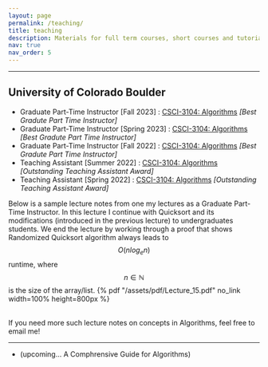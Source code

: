 ```yaml
---
layout: page
permalink: /teaching/
title: teaching
description: Materials for full term courses, short courses and tutorials that I've taught or created.
nav: true
nav_order: 5
---
```

---

## University of Colorado Boulder

* Graduate Part-Time Instructor [Fall 2023] : <a href="https://www.colorado.edu/cs/cspb-3104-algorithms">CSCI-3104: Algorithms</a> *[Best Gradute Part Time Instructor]*
* Graduate Part-Time Instructor [Spring 2023] : <a href="https://www.colorado.edu/cs/cspb-3104-algorithms">CSCI-3104: Algorithms</a> *[Best Gradute Part Time Instructor]*
* Graduate Part-Time Instructor [Fall 2022] : <a href="https://www.colorado.edu/cs/cspb-3104-algorithms">CSCI-3104: Algorithms</a> *[Best Gradute Part Time Instructor]*
* Teaching Assistant [Summer 2022] : <a href="https://www.colorado.edu/cs/cspb-3104-algorithms">CSCI-3104: Algorithms</a> *[Outstanding Teaching Assistant Award]*
* Teaching Assistant [Spring 2022] : <a href="https://www.colorado.edu/cs/cspb-3104-algorithms">CSCI-3104: Algorithms</a> *[Outstanding Teaching Assistant Award]*

Below is a sample lecture notes from one my lectures as a Graduate Part-Time Instructor. In this lecture I continue with Quicksort and its modifications (introduced in the previous lecture) to undergraduates students. We end the lecture by working through a proof that shows Randomized Quicksort algorithm always leads to $$O(nlog_e n)$$ runtime, where $$n \in \mathbb{N}$$ is the size of the array/list.
{% pdf "/assets/pdf/Lecture_15.pdf" no_link width=100% height=800px %}


<!-- <div class="card mt-3">
  <div class="p-3">
    <div class="row">
      <div class="col-sm-10">
        <h5 class="card-title"><a href="https://www.colorado.edu/cs/cspb-3104-algorithms" target="_blank" rel="noopener noreferrer">CSCI-3104: Algorithms</a></h5>
        <h6 class="card-subtitle font-italic">Fall 2023: Graduate Part Time Instructor</h6>
      </div>
    </div>
    <div class="p-3">
        <ul class="card-text font-weight-light list-group list-group-flush ul-class">
        <li class="list-group-item">
            <div class="row">
            <div class="col-sm-9">
                240 undergraduate students
            </div>
            <div class="col-sm-3">
                <a href="https://www.cs.cmu.edu/~epxing/Class/10708-20/lectures/lecture19-RL1.pdf" target="_blank" rel="noopener noreferrer">slides</a>&nbsp;
                <a href="https://www.cs.cmu.edu/~epxing/Class/10708-20/scribe/lec19_scribe.pdf" target="_blank" rel="noopener noreferrer">notes</a>&nbsp;
            </div>
            </div>
        </li>
        </ul>
    </div>
  </div>
</div>

<div class="card mt-3">
  <div class="p-3">
    <div class="row">
      <div class="col-sm-10">
        <h5 class="card-title"><a href="https://www.colorado.edu/cs/cspb-3104-algorithms" target="_blank" rel="noopener noreferrer">CSCI-3104: Algorithms</a></h5>
        <h6 class="card-subtitle font-italic">Spring 2023: Graduate Part Time Instructor</h6>
      </div>
    </div>
    <div class="p-3">
        <ul class="card-text font-weight-light list-group list-group-flush ul-class">
        <li class="list-group-item">
            <div class="row">
            <div class="col-sm-9">
                145 undergraduate students, taught along with <a href="https://www.colorado.edu/biofrontiers/ryan-layer"> Dr. Ryan Layer </a>
            </div>
            <div class="col-sm-3">
                <a href="https://www.cs.cmu.edu/~epxing/Class/10708-20/lectures/lecture19-RL1.pdf" target="_blank" rel="noopener noreferrer">slides</a>&nbsp;
                <a href="https://www.cs.cmu.edu/~epxing/Class/10708-20/scribe/lec19_scribe.pdf" target="_blank" rel="noopener noreferrer">notes</a>&nbsp;
            </div>
            </div>
        </li>
        </ul>
    </div>
  </div>
</div>

<div class="card mt-3">
  <div class="p-3">
    <div class="row">
      <div class="col-sm-10">
        <h5 class="card-title"><a href="https://www.colorado.edu/cs/cspb-3104-algorithms" target="_blank" rel="noopener noreferrer">CSCI-3104: Algorithms</a></h5>
        <h6 class="card-subtitle font-italic">Fall 2022: Graduate Part Time Instructor</h6>
      </div>
    </div>
    <div class="p-3">
        <ul class="card-text font-weight-light list-group list-group-flush ul-class">
        <li class="list-group-item">
            <div class="row">
            <div class="col-sm-9">
                140 undergraduate students, taught along with <a href="https://home.cs.colorado.edu/~jgrochow/index.html"> Dr. Joshua Grochow </a>
            </div>
            <div class="col-sm-3">
                <a href="https://www.cs.cmu.edu/~epxing/Class/10708-20/lectures/lecture19-RL1.pdf" target="_blank" rel="noopener noreferrer">slides</a>&nbsp;
                <a href="https://www.cs.cmu.edu/~epxing/Class/10708-20/scribe/lec19_scribe.pdf" target="_blank" rel="noopener noreferrer">notes</a>&nbsp;
            </div>
            </div>
        </li>
        </ul>
    </div>
  </div>
</div>

<div class="card mt-3">
  <div class="p-3">
    <div class="row">
      <div class="col-sm-10">
        <h5 class="card-title"><a href="https://www.colorado.edu/cs/cspb-3104-algorithms" target="_blank" rel="noopener noreferrer">CSCI-3104: Algorithms</a></h5>
        <h6 class="card-subtitle font-italic">Summer 2022: Graduate Teaching Assistant</h6>
      </div>
    </div>
    <div class="p-3">
        <ul class="card-text font-weight-light list-group list-group-flush ul-class">
        <li class="list-group-item">
            <div class="row">
            <div class="col-sm-9">
                Recitations;  Group of 40 students
            </div>
            <div class="col-sm-3">
                <a href="https://drive.google.com/drive/folders/166g_npIoCGudQAldWwMIeKmeGsL_FBJ_" target="_blank" rel="noopener noreferrer">notes and slides</a>&nbsp;
            </div>
            </div>
        </li>
        </ul>
    </div>
  </div>
</div>

<div class="card mt-3">
  <div class="p-3">
    <div class="row">
      <div class="col-sm-10">
        <h5 class="card-title"><a href="https://www.colorado.edu/cs/cspb-3104-algorithms" target="_blank" rel="noopener noreferrer">CSCI-3104: Algorithms</a></h5>
        <h6 class="card-subtitle font-italic">Spring 2022: Graduate Teaching Assistant</h6>
      </div>
    </div>
    <div class="p-3">
        <ul class="card-text font-weight-light list-group list-group-flush ul-class">
        <li class="list-group-item">
            <div class="row">
            <div class="col-sm-9">
                Recitations;  Group of 40 students
            </div>
            <div class="col-sm-3">
                <a href="https://drive.google.com/drive/folders/1urjjJvbnwg9xluFHHZQfeC7h1LXnc85R" target="_blank" rel="noopener noreferrer">notes and slides</a>&nbsp;
            </div>
            </div>
        </li>
        </ul>
    </div>
  </div>
</div> -->

<br>
If you need more such lecture notes on concepts in Algorithms, feel free to email me!

---

* (upcoming... A Comphrensive Guide for Algorithms)